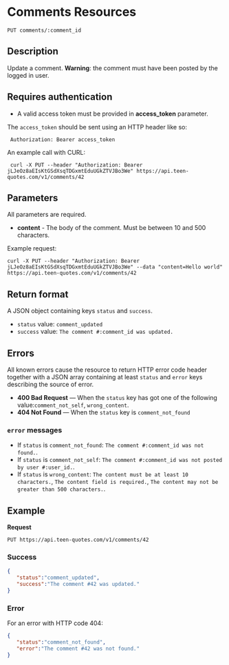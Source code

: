 # Comments Resources

    PUT comments/:comment_id

## Description
Update a comment. **Warning**: the comment must have been posted by the logged in user.

## Requires authentication
* A valid access token must be provided in **access_token** parameter.

The `access_token` should be sent using an HTTP header like so:

     Authorization: Bearer access_token

An example call with CURL:

     curl -X PUT --header "Authorization: Bearer jLJeOz8aEIsKtGSdXsqTDGxmtEduUGkZTVJBo3We" https://api.teen-quotes.com/v1/comments/42

## Parameters
All parameters are required.

- **content** - The body of the comment. Must be between 10 and 500 characters.

Example request:

    curl -X PUT --header "Authorization: Bearer jLJeOz8aEIsKtGSdXsqTDGxmtEduUGkZTVJBo3We" --data "content=Hello world" https://api.teen-quotes.com/v1/comments/42

## Return format
A JSON object containing keys `status` and `success`.

- `status` value: `comment_updated`
- `success` value: `The comment #:comment_id was updated.`

## Errors
All known errors cause the resource to return HTTP error code header together with a JSON array containing at least `status` and `error` keys describing the source of error.

- **400 Bad Request** — When the `status` key has got one of the following value:`comment_not_self`, `wrong_content`.
- **404 Not Found** — When the `status` key is `comment_not_found`

### `error` messages
- If `status` is `comment_not_found`: `The comment #:comment_id was not found.`.
- If `status` is `comment_not_self`: `The comment #:comment_id was not posted by user #:user_id.`.
- If `status` is `wrong_content`: `The content must be at least 10 characters.`, `The content field is required.`, `The content may not be greater than 500 characters.`.

## Example
**Request**

    PUT https://api.teen-quotes.com/v1/comments/42

### Success
``` json
{
   "status":"comment_updated",
   "success":"The comment #42 was updated."
}
```

### Error
For an error with HTTP code 404:
``` json
{
   "status":"comment_not_found",
   "error":"The comment #42 was not found."
}
```